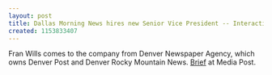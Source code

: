 ```yaml
---
layout: post
title: Dallas Morning News hires new Senior Vice President -- Interactive
created: 1153833407
---
```

Fran Wills comes to the company from Denver Newspaper Agency, which owns Denver Post and Denver Rocky Mountain News. <a href="http://publications.mediapost.com/index.cfm?fuseaction=Articles.san&s=45990&Nid=21940&p=375963" target="_blank">Brief</a> at Media Post.
